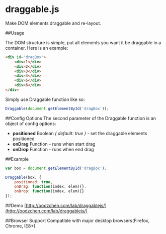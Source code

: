 # draggable.js
Make DOM elements draggable and re-layout.

##Usage

The DOM structure is simple, put all elements you want it be draggable in a container. Here is an example:

```html
<div id="dragBox">
	<div>1</div>
	<div>2</div>
	<div>3</div>
	<div>4</div>
	<div>5</div>
	<div>6</div>
</div>
```

Simply use Draggable function like so:

```javascript
Draggable(document.getElementById('dragBox'));
```

##Config Options
The second parameter of the Draggable function is an object of config options:
- **positioned** Boolean *( default: true )* - set the draggable elements positioned
- **onDrag** Function - runs when start drag
- **onDrop** Function - runs when end drag

##Example
```javascript
var box = document.getElementById('dragBox');

Draggable(box, {
	positioned: true,
	onDrag: function(index, elem){},
	onDrop: function(index, elem){}
});
```

##Demo
[http://oodzchen.com/lab/draggablejs/](http://oodzchen.com/lab/draggablejs/)

##Browser Support
Compatible with major desktop browsers(Firefox, Chrome, IE8+).
